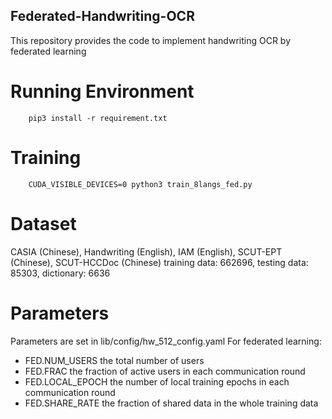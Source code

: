 ## Federated-Handwriting-OCR
This repository provides the code to implement handwriting OCR by federated learning

# Running Environment
```
    pip3 install -r requirement.txt
```

# Training
```
    CUDA_VISIBLE_DEVICES=0 python3 train_8langs_fed.py 
```

# Dataset
CASIA (Chinese), Handwriting (English), IAM (English), SCUT-EPT (Chinese), SCUT-HCCDoc (Chinese)
training data: 662696, testing data: 85303, dictionary: 6636

# Parameters
Parameters are set in lib/config/hw_512_config.yaml
For federated learning:
* FED.NUM_USERS      the total number of users
* FED.FRAC           the fraction of active users in each communication round
* FED.LOCAL_EPOCH    the number of local training epochs in each communication round
* FED.SHARE_RATE     the fraction of shared data in the whole training data

